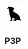 <html lang="en">
<head>
    <meta charset="UTF-8">
    <meta name="viewport" content="width=device-width, initial-scale=1.0">
    <title>Document</title>
    <img src="logo_txiki_2.png" width="64" height="64">
</head>
<body>
    <h1> P3P </h1>
</body>
</html>

